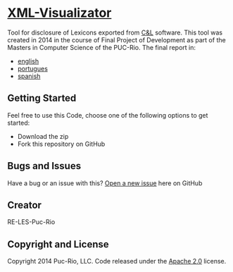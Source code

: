 # [XML-Visualizator](http://nitanilla.com/visualizer)  

Tool for disclosure of Lexicons exported from [C&L](http://pes.inf.puc-rio.br/cel/index_old.htm) software. This tool was created in 2014 in the course of Final Project of Development as part of the Masters in Computer Science of the PUC-Rio.
The final report in:
* [english](https://translate.google.com.br/translate?sl=pt&tl=en&js=y&prev=_t&hl=pt-BR&ie=UTF-8&u=nitanilla.com%2FPFP&edit-text=)
* [portugues](https://nitanilla.com/PFP)
* [spanish](https://translate.google.com.br/translate?sl=pt&tl=es&js=y&prev=_t&hl=pt-BR&ie=UTF-8&u=nitanilla.com%2FPFP&edit-text=)


## Getting Started

Feel free to use this Code, choose one of the following options to get started:
* Download the zip
* Fork this repository on GitHub

## Bugs and Issues

Have a bug or an issue with this? [Open a new issue](https://github.com/ekalmentero/XML-visualization/issues) here on GitHub 

## Creator

RE-LES-Puc-Rio


## Copyright and License

Copyright 2014 Puc-Rio, LLC. Code released under the [Apache 2.0](https://github.com/ekalmentero/XML-visualization/blob/master/LICENSE) license.
